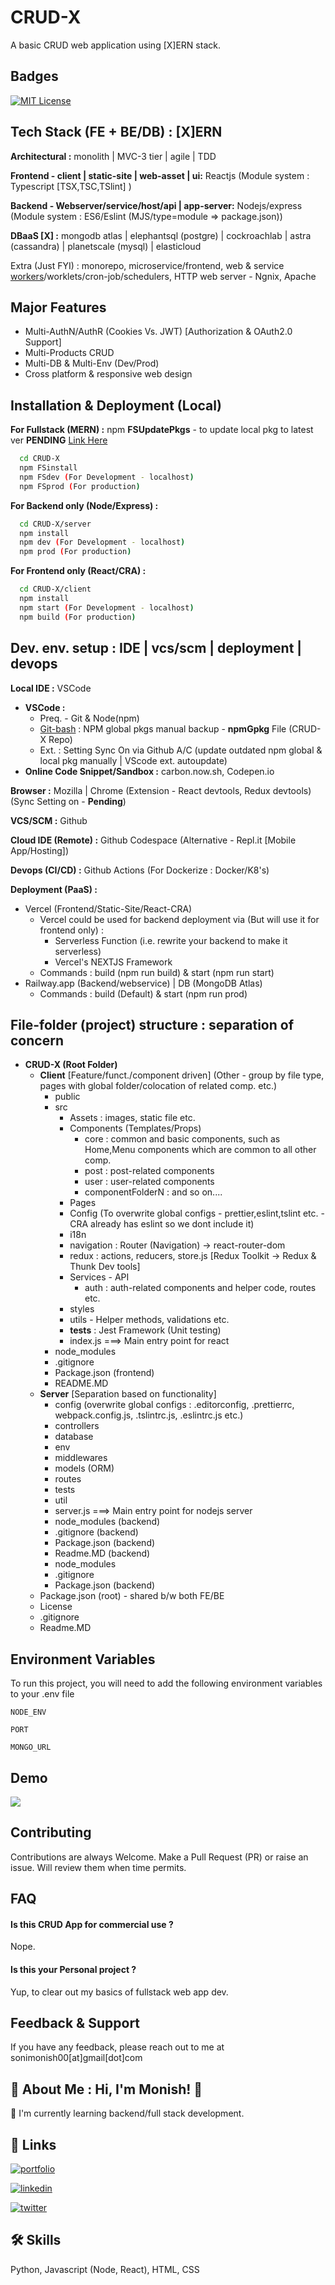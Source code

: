 
# CRUD-X

A basic CRUD web application using [X]ERN stack.

## Badges

[![MIT License](https://img.shields.io/badge/License-MIT-green.svg)](https://choosealicense.com/licenses/mit/)


## Tech Stack (FE + BE/DB) : [X]ERN 

**Architectural :** monolith | MVC-3 tier | agile | TDD

**Frontend - client | static-site | web-asset | ui:** Reactjs (Module system : Typescript [TSX,TSC,TSlint] )

**Backend - Webserver/service/host/api | app-server:** Nodejs/express (Module system : ES6/Eslint (MJS/type=module => package.json))

**DBaaS [X] :** mongodb atlas | elephantsql (postgre) | cockroachlab | astra (cassandra) | planetscale (mysql) | elasticloud

Extra (Just FYI) : monorepo, microservice/frontend, web & service [workers](https://web.dev/workers-overview)/worklets/cron-job/schedulers, HTTP web server - Ngnix, Apache

## Major Features

- Multi-AuthN/AuthR (Cookies Vs. JWT) [Authorization & OAuth2.0 Support]
- Multi-Products CRUD
- Multi-DB & Multi-Env (Dev/Prod)
- Cross platform & responsive web design


## Installation & Deployment (Local)

**For Fullstack (MERN) :** npm **FSUpdatePkgs** - to update local pkg to latest ver **PENDING** [Link Here](https://stackoverflow.com/a/34295664)
```bash
  cd CRUD-X
  npm FSinstall
  npm FSdev (For Development - localhost)
  npm FSprod (For production)
```

**For Backend only (Node/Express) :**

```bash
  cd CRUD-X/server
  npm install
  npm dev (For Development - localhost)
  npm prod (For production)
```

**For Frontend only (React/CRA) :**

```bash
  cd CRUD-X/client
  npm install
  npm start (For Development - localhost)
  npm build (For production)
```


## Dev. env. setup : IDE | vcs/scm | deployment | devops

**Local IDE :** VSCode 
  - **VSCode :** 
    - Preq. - Git & Node(npm)
    - [Git-bash](https://stackoverflow.com/a/41199625) : NPM global pkgs manual backup - **npmGpkg** File (CRUD-X Repo)
    - Ext. : Setting Sync On via Github A/C (update outdated npm global & local pkg manually | VScode ext. autoupdate)
  - **Online Code Snippet/Sandbox :** carbon.now.sh, Codepen.io

**Browser :** Mozilla | Chrome (Extension - React devtools, Redux devtools) (Sync Setting on - **Pending**)

**VCS/SCM :** Github

**Cloud IDE (Remote) :** Github Codespace (Alternative - Repl.it [Mobile App/Hosting])

**Devops (CI/CD) :** Github Actions (For Dockerize : Docker/K8's)

**Deployment (PaaS) :** 
  - Vercel (Frontend/Static-Site/React-CRA)
    - Vercel could be used for backend deployment via (But will use it for frontend only) :
      - Serverless Function (i.e. rewrite your backend to make it serverless)
      - Vercel's NEXTJS Framework
    - Commands : build (npm run build) & start (npm run start)
  - Railway.app (Backend/webservice) | DB (MongoDB Atlas)
    - Commands : build (Default) & start (npm run prod)

## File-folder (project) structure : separation of concern
 - **CRUD-X (Root Folder)**
   - **Client** [Feature/funct./component driven] (Other - group by file type, pages with global folder/colocation of related comp. etc.)
      - public
      - src
        - Assets : images, static file etc. 
        - Components (Templates/Props)
          - core : common and basic components, such as Home,Menu components which are common to all other comp.
          - post : post-related components
          - user : user-related components
          - componentFolderN : and so on....
        - Pages
        - Config (To overwrite global configs - prettier,eslint,tslint etc. - CRA already has eslint so we dont include it)
        - i18n
        - navigation : Router (Navigation) -> react-router-dom
        - redux : actions, reducers, store.js [Redux Toolkit -> Redux & Thunk Dev tools]
        - Services - API
          - auth : auth-related components and helper code, routes etc.
        - styles
        - utils - Helper methods, validations etc. 
        - __tests__ : Jest Framework (Unit testing)
        - index.js ===> Main entry point for react
      - node_modules
      - .gitignore
      - Package.json (frontend)
      - README.MD
   - **Server** [Separation based on functionality]
      - config (overwrite global configs : .editorconfig, .prettierrc, webpack.config.js, .tslintrc.js, .eslintrc.js etc.)
      - controllers
      - database
      - env
      - middlewares
      - models (ORM)
      - routes
      - tests
      - util
      - server.js ===> Main entry point for nodejs server
      - node_modules (backend)
      - .gitignore (backend)
      - Package.json (backend)
      - Readme.MD (backend)
      - node_modules
      - .gitignore
      - Package.json (backend)
   - Package.json (root) - shared b/w both FE/BE
   - License
   - .gitignore
   - Readme.MD

## Environment Variables

To run this project, you will need to add the following environment variables to your .env file

`NODE_ENV`

`PORT`

`MONGO_URL`

## Demo

![](https://media1.giphy.com/media/wAvzlIA6cRPeDyRjY9/giphy.gif?cid=790b7611de9cb72ce5aa85de257c1cec75ef4ba7982098bf&rid=giphy.gif&ct=g)


## Contributing

Contributions are always Welcome. Make a Pull Request (PR) or raise an issue. Will review them when time permits.


## FAQ

#### Is this CRUD App for commercial use ?

Nope.

#### Is this your Personal project ?

Yup, to clear out my basics of fullstack web app dev. 


## Feedback & Support

If you have any feedback, please reach out to me at sonimonish00[at]gmail[dot]com


## 🚀 About Me : Hi, I'm Monish! 👋
🧠 I'm currently learning backend/full stack development.


## 🔗 Links
[![portfolio](https://img.shields.io/badge/my_portfolio-000?style=for-the-badge&logo=ko-fi&logoColor=white)](https://sonimonish00.github.io/)

[![linkedin](https://img.shields.io/badge/linkedin-0A66C2?style=for-the-badge&logo=linkedin&logoColor=white)](https://www.linkedin.com/in/monishsoni)

[![twitter](https://img.shields.io/badge/twitter-1DA1F2?style=for-the-badge&logo=twitter&logoColor=white)](https://twitter.com/MonishSoni95)


## 🛠 Skills
Python, Javascript (Node, React), HTML, CSS

